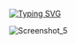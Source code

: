 


[![Typing SVG](https://readme-typing-svg.herokuapp.com?font=Fira+Code&size=15&pause=1000&color=3FF73D&width=435&lines=Hi%2C+I'm+Brakions.;I+am+currently+learning+these+technologies)](https://git.io/typing-svg)

![Screenshot_5](https://user-images.githubusercontent.com/93687273/184558018-a966938c-f39e-4649-bdc4-88495a7af9a7.png)
